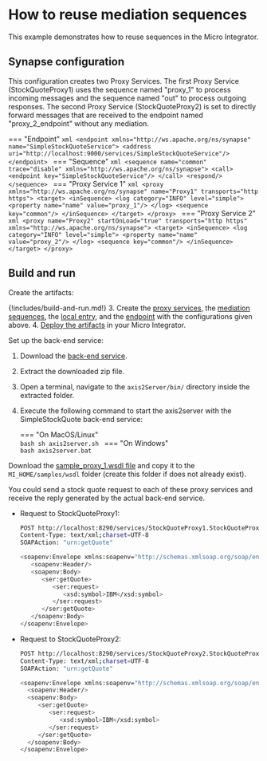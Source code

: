 # How to reuse mediation sequences
This example demonstrates how to reuse sequences in the Micro Integrator.

## Synapse configuration

This configuration creates two Proxy Services. The first Proxy Service (StockQuoteProxy1) uses the sequence named "proxy_1" to process incoming messages and the sequence named "out" to process outgoing responses. The second Proxy Service (StockQuoteProxy2) is set to directly forward messages that are received to the endpoint named "proxy_2_endpoint" without any mediation.

=== "Endpoint"
    ```xml
    <endpoint xmlns="http://ws.apache.org/ns/synapse" name="SimpleStockQuoteService">
        <address uri="http://localhost:9000/services/SimpleStockQuoteService"/>
    </endpoint>
    ```
=== "Sequence"
    ```xml
    <sequence name="common" trace="disable" xmlns="http://ws.apache.org/ns/synapse">
        <call>
            <endpoint key="SimpleStockQuoteService"/>
        </call>
        <respond/>
    </sequence>
    ```
=== "Proxy Service 1"
    ```xml
    <proxy xmlns="http://ws.apache.org/ns/synapse" name="Proxy1" transports="http https">
        <target>
            <inSequence>
                <log category="INFO" level="simple">
                    <property name="name" value="proxy_1"/>
                </log>
                <sequence key="common"/>
            </inSequence>
        </target>
    </proxy>
    ```
=== "Proxy Service 2"
    ```xml
    <proxy name="Proxy2" startOnLoad="true" transports="http https" xmlns="http://ws.apache.org/ns/synapse">
        <target>
            <inSequence>
                <log category="INFO" level="simple">
                    <property name="name" value="proxy_2"/>
                </log>
                <sequence key="common"/>
            </inSequence>
        </target>
    </proxy>
    ```

## Build and run

Create the artifacts:

{!includes/build-and-run.md!}
3. Create the [proxy services]({{base_path}}/develop/creating-artifacts/creating-a-proxy-service), the [mediation sequences]({{base_path}}/develop/creating-artifacts/creating-reusable-sequences), the [local entry]({{base_path}}/develop/creating-artifacts/registry/creating-local-registry-entries), and the [endpoint]({{base_path}}/develop/creating-artifacts/creating-endpoints) with the configurations given above.
4. [Deploy the artifacts]({{base_path}}/develop/deploy-artifacts) in your Micro Integrator.

Set up the back-end service:

1. Download the [back-end service](https://github.com/wso2-docs/WSO2_EI/blob/master/Back-End-Service/axis2Server.zip).
2. Extract the downloaded zip file.
3. Open a terminal, navigate to the `axis2Server/bin/` directory inside the extracted folder.
4. Execute the following command to start the axis2server with the SimpleStockQuote back-end service:

    === "On MacOS/Linux"   
          ```bash
          sh axis2server.sh
          ```
    === "On Windows"                
          ```bash
          axis2server.bat
          ```

Download the [sample_proxy_1.wsdl file](https://github.com/wso2-docs/WSO2_EI/blob/master/samples-protocol-switching/sample_proxy_1.wsdl) and copy it to the `MI_HOME/samples/wsdl` folder (create this folder if does not already exist).

You could send a stock quote request to each of these proxy services and receive the reply generated by the actual back-end service.

- Request to StockQuoteProxy1:

    ```bash
    POST http://localhost:8290/services/StockQuoteProxy1.StockQuoteProxy1HttpSoap11Endpoint HTTP/1.1
    Content-Type: text/xml;charset=UTF-8
    SOAPAction: "urn:getQuote"

    <soapenv:Envelope xmlns:soapenv="http://schemas.xmlsoap.org/soap/envelope/" xmlns:ser="http://services.samples" xmlns:xsd="http://services.samples/xsd">
       <soapenv:Header/>
       <soapenv:Body>
          <ser:getQuote>
             <ser:request>
                <xsd:symbol>IBM</xsd:symbol>
             </ser:request>
          </ser:getQuote>
       </soapenv:Body>
    </soapenv:Envelope>
    ```

- Request to StockQuoteProxy2:

    ```bash
    POST http://localhost:8290/services/StockQuoteProxy2.StockQuoteProxy2HttpSoap11Endpoint HTTP/1.1
    Content-Type: text/xml;charset=UTF-8
    SOAPAction: "urn:getQuote"

    <soapenv:Envelope xmlns:soapenv="http://schemas.xmlsoap.org/soap/envelope/" xmlns:ser="http://services.samples" xmlns:xsd="http://services.samples/xsd">
      <soapenv:Header/>
      <soapenv:Body>
         <ser:getQuote>
            <ser:request>
               <xsd:symbol>IBM</xsd:symbol>
            </ser:request>
         </ser:getQuote>
      </soapenv:Body>
    </soapenv:Envelope>
    ```
